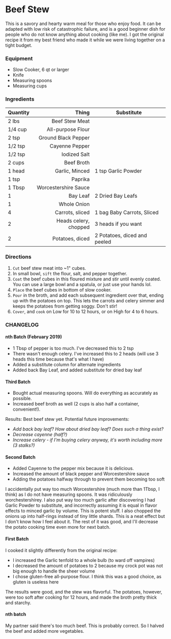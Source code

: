 # Beef Stew

This is a savory and hearty warm meal for those who enjoy food. It can be adapted with low risk of catastrophic failure, and is a good beginner dish for people who do not know anything about cooking (like me). I got the original recipe it from my best friend who made it while we were living together on a tight budget.

### Equipment
- Slow Cooker, 6 qt or larger
- Knife
- Measuring spoons
- Measuring cups

### Ingredients

| Quantity   | Thing                    | Substitute                   |
| ---------- | -----------------------: | ---------------------------- |
| 2 lbs      | Beef Stew Meat           |                              |
| 1/4 cup    | All-purpose Flour        |                              |
| 2 tsp      | Ground Black Pepper      |                              |
| 1/2 tsp    | Cayenne Pepper           |                              |
| 1/2 tsp    | Iodized Salt             |                              |
| 2 cups     | Beef Broth               |                              |
| 1 head     | Garlic, Minced           | 1 tsp Garlic Powder          |
| 1 tsp      | Paprika                  |                              |
| 1 Tbsp     | Worcestershire Sauce     |                              |
| 1          | Bay Leaf                 | 2 Dried Bay Leafs            |
| 1          | Whole Onion              |                              |
| 4          | Carrots, sliced          | 1 bag Baby Carrots, Sliced   |
| 2          | Heads celery, chopped    | 3 heads if you want          |
| 2          | Potatoes, diced          | 2 Potatoes, diced and peeled |

### Directions

1. `Cut` beef stew meat into ~1" cubes.
1. In small bowl, `sift` the flour, salt, and pepper together.
1. `Coat` the beef cubes in this floured mixture and stir until evenly coated. You can use a large bowl and a spatula, or just use your hands lol.
1. `Place` the beef cubes in bottom of slow cooker.
1. `Pour` in the broth, and add each subsequent ingredient over that, ending up with the potatoes on top. This lets the carrots and celery simmer and keeps the potatoes from getting soggy. Don't stir!
1. `Cover`, and `cook` on Low for 10 to 12 hours, or on High for 4 to 6 hours.

### CHANGELOG

#### nth Batch (February 2019)

- 1 Tbsp of pepper is too much. I've decreased this to 2 tsp
- There wasn't enough celery. I've increased this to 2 heads (will use 3 heads this time because that's what I have)
- Added a substitute column for alternate ingredients
- Added back Bay Leaf, and added substitute for dried bay leaf

#### Third Batch

- Bought actual measuring spoons. Will do everything as accurately as possible.
- Increased beef broth as well (2 cups is also half a container, convenient!).

Results: Best beef stew yet. Potential future improvements:
- *Add back bay leaf? How about dried bay leaf? Does such a thing exist?*
- *Decrease cayenne (half?)*
- *Increase celery - if I'm buying celery anyway, it's worth including more (3 stalks?)*

#### Second Batch

- Added Cayenne to the pepper mix because it is delicious.
- Increased the amount of black pepper and Worcestershire sauce
- Adding the potatoes halfway through to prevent them becoming too soft

I accidentally put way too much Worcestershire (much more than 1Tbsp, I think) as I do not have measuring spoons. It was ridiculously worchestershirey.
I also put way too much garlic after discovering I had Garlic Powder to substitute, and incorrectly assuming it is equal in flavor effects to minced garlic by volume. This is potent stuff.
I also chopped the onions up into half-rings instead of tiny little shards. This is a neat effect but I don't know how I feel about it.
The rest of it was good, and I'll decrease the potato cooking time even more for next batch.

#### First Batch

I cooked it slightly differently from the original recipe:
- I increased the Garlic tenfold to a whole bulb (to ward off vampires)
- I decreased the amount of potatoes to 2 because my crock pot was not big enough to handle the sheer volume
- I chose gluten-free all-purpose flour. I think this was a good choice, as gluten is useless here

The results were good, and the stew was flavorful. The potatoes, however, were too soft after cooking for 12 hours, and made the broth pretty thick and starchy.

#### nth batch

My partner said there's too much beef. This is probably correct. So I halved the beef and added more vegetables.
